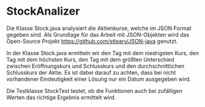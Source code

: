 # StockAnalizer

Die Klasse Stock.java analysiert die Aktienkurse, welche im JSON Format gegeben sind.
Als Grundlage für das Arbeit mit JSON-Objekten wird das Open-Source Projekt
https://github.com/stleary/JSON-java
genutzt.

In der Klasse Stock.java ermitteln wir den Tag mit dem niedrigsten Kurs, den Tag mit dem höchsten Kurs,
den Tag mit dem größten Unterschied zwischen Eröffnungskurs und Schlusskurs und den durchschnittlichen Schlusskurs der Aktie.
Es ist dabei darauf zu achten, dass bei nicht vorhandener Eindeutigkeit einer Lösung nur ein Datum ausgegeben wird. 

Die Testklasse StockTest testet, ob die Funktionen auch bei zufälligen 
Werten das richtige Ergebnis ermittelt wird.
